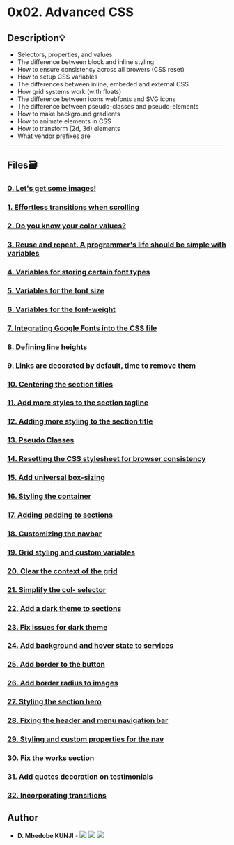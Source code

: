 # 0x02. Advanced CSS

## Description:bulb:

- Selectors, properties, and values
- The difference between block and inline styling
- How to ensure consistency across all browers (CSS reset)
- How to setup CSS variables
- The differences between inline, embeded and external CSS
- How grid systems work (with floats)
- The difference between icons webfonts and SVG icons
- The difference between pseudo-classes and pseudo-elements
- How to make background gradients
- How to animate elements in CSS
- How to transform (2d, 3d) elements
- What vendor prefixes are

---

## Files:card_file_box:

### [0. Let's get some images!](./images)

### [1. Effortless transitions when scrolling](./styles/1-style.css)

### [2. Do you know your color values?](./styles/2-style.css)

### [3. Reuse and repeat. A programmer's life should be simple with variables](./styles/3-style.css)

### [4. Variables for storing certain font types](./styles/4-style.css)

### [5. Variables for the font size](./styles/5-style.css)

### [6. Variables for the font-weight](./styles/6-style.css)

### [7. Integrating Google Fonts into the CSS file](./styles/7-style.css)

### [8. Defining line heights](./styles/8-style.css)

### [9. Links are decorated by default, time to remove them](./styles/9-style.css)

### [10. Centering the section titles](./styles/10-style.css)

### [11. Add more styles to the section tagline](./styles/11-style.css)

### [12. Adding more styling to the section title](./styles/12-style.css)

### [13. Pseudo Classes](./styles/13-style.css)

### [14. Resetting the CSS stylesheet for browser consistency](./styles/14-style.css)

### [15. Add universal box-sizing](./styles/15-style.css)

### [16. Styling the container](./styles/16-style.css)

### [17. Adding padding to sections](./styles/17-style.css)

### [18. Customizing the navbar](./styles/18-style.css)

### [19. Grid styling and custom variables](./styles/19-style.css)

### [20. Clear the context of the grid](./styles/20-style.css)

### [21. Simplify the col- selector](./styles/21-style.css)

### [22. Add a dark theme to sections](./styles/22-style.css)

### [23. Fix issues for dark theme](./styles/23-style.css)

### [24. Add background and hover state to services](./styles/24-style.css)

### [25. Add border to the button](./styles/25-style.css)

### [26. Add border radius to images](./styles/26-style.css)

### [27. Styling the section hero](./styles/27-style.css)

### [28. Fixing the header and menu navigation bar](./styles/28-style.css)

### [29. Styling and custom properties for the nav](./styles/29-style.css)

### [30. Fix the works section](./styles/30-style.css)

### [31. Add quotes decoration on testimonials](./styles/31-style.css)

### [32. Incorporating transitions](./styles/32-style.css)

## Author

- **D. Mbedobe KUNJI** - [<img src="https://img.shields.io/badge/GitHub-181717.svg?&style=plastic&logo=github&logoColor=white"/>](https://github.com/Mbedobe)
  [<img src="https://img.shields.io/badge/Twitter-1DA1F2.svg?&style=plastic&logo=twitter&logoColor=white"/>](https://twitter.com/@kd_mbedobe)
  [<img src="https://img.shields.io/badge/Linkedin-0A66C2.svg?&style=plastic&logo=linkedin&logoColor=white"/>](https://www.linkedin.com/in/danielmbedobe/)
